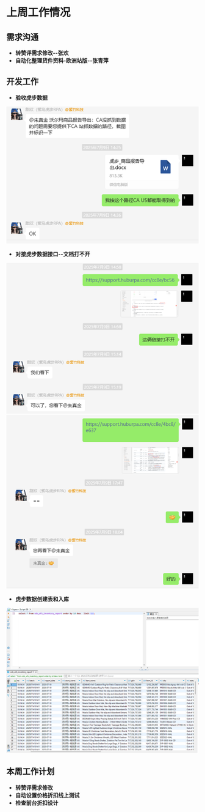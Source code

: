 # 上周工作情况
## **需求沟通**
- **转赞评需求修改--张欢**
- **自动化整理货件资料-欧洲站版--张青萍**

## **开发工作**
- **验收虎步数据**
<img src="https://github.com/judokin/rpa_tools/blob/main/weekly_report/20250708/2.png" alt="图片alt" width="600" />

- **对接虎步数据接口--文档打不开**
<img src="https://github.com/judokin/rpa_tools/blob/main/weekly_report/20250708/1.png" alt="图片alt" width="600" />
<img src="https://github.com/judokin/rpa_tools/blob/main/weekly_report/20250708/3.png" alt="图片alt" width="600" />

- **虎步数据创建表和入库**
<img src="https://github.com/judokin/rpa_tools/blob/main/weekly_report/20250708/4.png" alt="图片alt" width="600" />

## **本周工作计划**
- **转赞评需求修改**
- **自动设置价格折扣线上测试**
- **检查前台折扣设计**